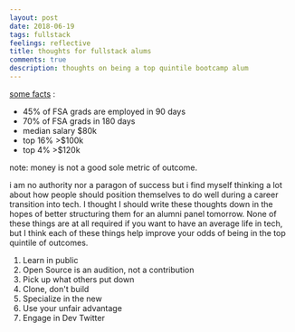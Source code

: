 ```yaml
---
layout: post
date: 2018-06-19
tags: fullstack
feelings: reflective
title: thoughts for fullstack alums
comments: true
description: thoughts on being a top quintile bootcamp alum
---
```


[some facts](https://static.spacecrafted.com/b13328575ece40d8853472b9e0cf2047/r/a245d7876c624d4f9987cb4bd4f3f6e6/1/Fullstack%20Academy%20(New%20York).pdf) :

- 45% of FSA grads are employed in 90 days
- 70% of FSA grads in 180 days
- median salary $80k
- top 16% >$100k
- top 4% >$120k

note: money is not a good sole metric of outcome.

i am no authority nor a paragon of success but i find myself thinking a lot about how people should position themselves to do well during a career transition into tech. I thought I should write these thoughts down in the hopes of better structuring them for an alumni panel tomorrow. None of these things are at all required if you want to have an average life in tech, but I think each of these things help improve your odds of being in the top quintile of outcomes.

1. Learn in public
2. Open Source is an audition, not a contribution
3. Pick up what others put down
4. Clone, don't build
5. Specialize in the new
6. Use your unfair advantage
7. Engage in Dev Twitter
